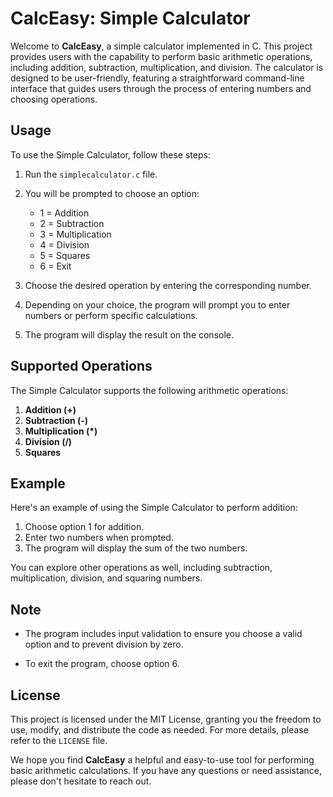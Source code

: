 # CalcEasy: Simple Calculator

Welcome to **CalcEasy**, a simple calculator implemented in C. This project provides users with the capability to perform basic arithmetic operations, including addition, subtraction, multiplication, and division. The calculator is designed to be user-friendly, featuring a straightforward command-line interface that guides users through the process of entering numbers and choosing operations.

## Usage

To use the Simple Calculator, follow these steps:

1. Run the `simplecalculator.c` file.

2. You will be prompted to choose an option:
   - 1 = Addition
   - 2 = Subtraction
   - 3 = Multiplication
   - 4 = Division
   - 5 = Squares
   - 6 = Exit

3. Choose the desired operation by entering the corresponding number.

4. Depending on your choice, the program will prompt you to enter numbers or perform specific calculations.

5. The program will display the result on the console.

## Supported Operations

The Simple Calculator supports the following arithmetic operations:

1. **Addition (+)**
2. **Subtraction (-)**
3. **Multiplication (*)**
4. **Division (/)**
5. **Squares**

## Example

Here's an example of using the Simple Calculator to perform addition:

1. Choose option 1 for addition.
2. Enter two numbers when prompted.
3. The program will display the sum of the two numbers.

You can explore other operations as well, including subtraction, multiplication, division, and squaring numbers.

## Note

- The program includes input validation to ensure you choose a valid option and to prevent division by zero.

- To exit the program, choose option 6.

## License

This project is licensed under the MIT License, granting you the freedom to use, modify, and distribute the code as needed. For more details, please refer to the `LICENSE` file.

We hope you find **CalcEasy** a helpful and easy-to-use tool for performing basic arithmetic calculations. If you have any questions or need assistance, please don't hesitate to reach out.
